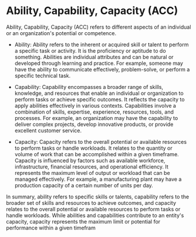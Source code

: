 # Ability, Capability, Capacity (ACC)

Ability, Capability, Capacity (ACC) refers to different aspects of an individual or an organization's potential or competence. 

* Ability: Ability refers to the inherent or acquired skill or talent to perform a specific task or activity. It is the proficiency or aptitude to do something. Abilities are individual attributes and can be natural or developed through learning and practice. For example, someone may have the ability to communicate effectively, problem-solve, or perform a specific technical task.

* Capability: Capability encompasses a broader range of skills, knowledge, and resources that enable an individual or organization to perform tasks or achieve specific outcomes. It reflects the capacity to apply abilities effectively in various contexts. Capabilities involve a combination of skills, expertise, experience, resources, tools, and processes. For example, an organization may have the capability to deliver complex projects, develop innovative products, or provide excellent customer service.

* Capacity: Capacity refers to the overall potential or available resources to perform tasks or handle workloads. It relates to the quantity or volume of work that can be accomplished within a given timeframe. Capacity is influenced by factors such as available workforce, infrastructure, financial resources, and operational efficiency. It represents the maximum level of output or workload that can be managed effectively. For example, a manufacturing plant may have a production capacity of a certain number of units per day.

In summary, ability refers to specific skills or talents, capability refers to the broader set of skills and resources to achieve outcomes, and capacity relates to the overall potential or available resources to perform tasks or handle workloads. While abilities and capabilities contribute to an entity's capacity, capacity represents the maximum limit or potential for performance within a given timefram